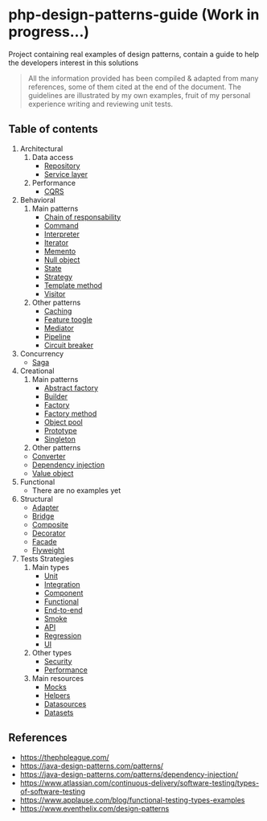 # php-design-patterns-guide  (Work in progress...)
Project containing real examples of design patterns, contain a guide to help the developers interest in this solutions

> All the information provided has been compiled & adapted from many references, some of them cited at the end of the document.
> The guidelines are illustrated by my own examples, fruit of my personal experience writing and reviewing unit tests.

## Table of contents

1. Architectural
   1. Data access
      - [Repository](./docs/architectural/repository.md)
      - [Service layer](./docs/architectural/service-layer.md)
   2. Performance
      - [CQRS](#)
2. Behavioral
   1. Main patterns 
      - [Chain of responsability](#)
      - [Command](#)
      - [Interpreter](#)
      - [Iterator](#)
      - [Memento](#)
      - [Null object](#)
      - [State](#)
      - [Strategy](#)
      - [Template method](#)
      - [Visitor](#)
   2. Other patterns
      - [Caching](#)
      - [Feature toogle](#)
      - [Mediator](#)
      - [Pipeline](#)
      - [Circuit breaker](#)
3. Concurrency
   - [Saga](#)
4. Creational
   1. Main patterns
      - [Abstract factory](./docs/creational/abstract-factory.md)
      - [Builder](./docs/creational/builder.md)
      - [Factory](./docs/creational/factory.md)
      - [Factory method](./docs/creational/factory-method.md)
      - [Object pool](./docs/creational/object-pool.md)
      - [Prototype](./docs/creational/prototype.md)
      - [Singleton](./docs/creational/singleton.md)
   2. Other patterns
     - [Converter](./docs/creational/converter.md)
     - [Dependency injection](./docs/creational/dependency-injection.md) 
     - [Value object](./docs/creational/value-object.md) 
5. Functional
   - There are no examples yet
6. Structural
   - [Adapter](#)
   - [Bridge](#)
   - [Composite](#)
   - [Decorator](#)
   - [Facade](./docs/structural/facade.md)
   - [Flyweight](#)
7. Tests Strategies
   1. Main types 
      - [Unit](#)
      - [Integration](#)
      - [Component](#)
      - [Functional](#)
      - [End-to-end](#)
      - [Smoke](#)
      - [API](#)
      - [Regression](#)
      - [UI](#) 
   2. Other types
      - [Security](#)
      - [Performance](#)
   3. Main resources 
      - [Mocks](#)
      - [Helpers](#)
      - [Datasources](#)
      - [Datasets](#)
     






## References
- https://thephpleague.com/
- https://java-design-patterns.com/patterns/
- https://java-design-patterns.com/patterns/dependency-injection/
- https://www.atlassian.com/continuous-delivery/software-testing/types-of-software-testing
- https://www.applause.com/blog/functional-testing-types-examples
- https://www.eventhelix.com/design-patterns
